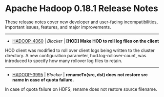 
<!---
# Licensed to the Apache Software Foundation (ASF) under one
# or more contributor license agreements.  See the NOTICE file
# distributed with this work for additional information
# regarding copyright ownership.  The ASF licenses this file
# to you under the Apache License, Version 2.0 (the
# "License"); you may not use this file except in compliance
# with the License.  You may obtain a copy of the License at
#
#     http://www.apache.org/licenses/LICENSE-2.0
#
# Unless required by applicable law or agreed to in writing, software
# distributed under the License is distributed on an "AS IS" BASIS,
# WITHOUT WARRANTIES OR CONDITIONS OF ANY KIND, either express or implied.
# See the License for the specific language governing permissions and
# limitations under the License.
-->
# Apache Hadoop  0.18.1 Release Notes

These release notes cover new developer and user-facing incompatibilities, important issues, features, and major improvements.


---

* [HADOOP-4060](https://issues.apache.org/jira/browse/HADOOP-4060) | *Blocker* | **[HOD] Make HOD to roll log files on the client**

HOD client was modified to roll over client logs being written to the cluster directory. A new configuration parameter, hod.log-rollover-count, was introduced to specify how many rollover log files to retain.


---

* [HADOOP-3995](https://issues.apache.org/jira/browse/HADOOP-3995) | *Blocker* | **renameTo(src, dst) does not restore src name in case of quota failure.**

In case of quota failure on HDFS, rename does not restore source filename.



